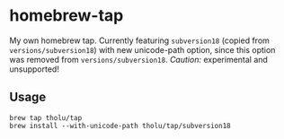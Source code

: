 # homebrew-tap
My own homebrew tap. Currently featuring `subversion18` (copied from `versions/subversion18`) with new unicode-path option, since this option was removed from `versions/subversion18`. 
*Caution:* experimental and unsupported!

## Usage
```
brew tap tholu/tap
brew install --with-unicode-path tholu/tap/subversion18
```